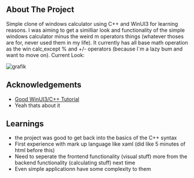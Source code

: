 ## About The Project
Simple clone of windows calculator using C++ and WinUI3 for learning reasons. I was aiming to get a similliar look and functionality of the simple windows calculator minus the weird m operators things (whatever thoses are for, never used them in my life).
It currently has all base math operation as the win calc,except % and +/- operators (because I`m a lazy bum and want to move on).
Current Look:

![grafik](https://github.com/user-attachments/assets/36c7f2c6-a735-4426-856a-c0d6b5db36c1)

## Acknowledgements
- [Good WinUI3/C++ Tutorial](https://www.youtube.com/watch?v=E860EbdZHbI&t=2218s)
- Yeah thats about it

## Learnings
- the project was good to get back into the basics of the C++ syntax 
- First experience with mark up language like xaml (did like 5 minutes of html before this)
- Need to seperate the frontend functionality (visual stuff) more from the backend functionality (calculating stuff) next time
- Even simple applicationn have some complexity to them

